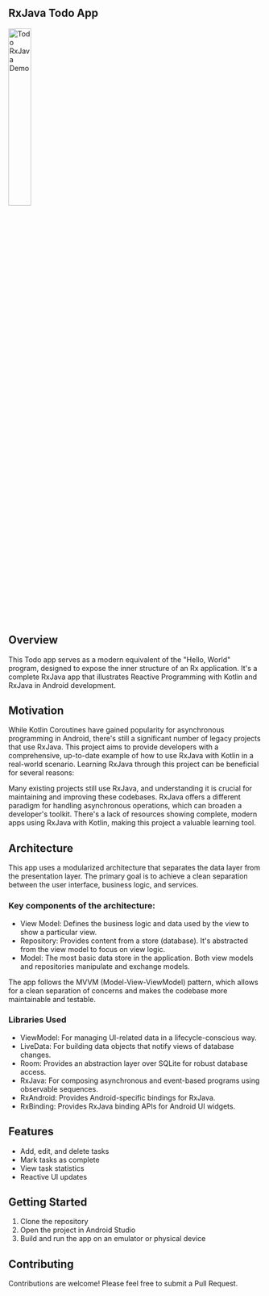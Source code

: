 ## RxJava Todo App
<img src="https://github.com/nelsonquintanilla/todo-rxjava/blob/main/todo_rxjava_demo.gif" width="30%" alt="Todo RxJava Demo">

## Overview
This Todo app serves as a modern equivalent of the "Hello, World" program, designed to expose the inner structure of an Rx application. It's a complete RxJava app that illustrates Reactive Programming with Kotlin and RxJava in Android development.

## Motivation
While Kotlin Coroutines have gained popularity for asynchronous programming in Android, there's still a significant number of legacy projects that use RxJava. This project aims to provide developers with a comprehensive, up-to-date example of how to use RxJava with Kotlin in a real-world scenario.
Learning RxJava through this project can be beneficial for several reasons:

Many existing projects still use RxJava, and understanding it is crucial for maintaining and improving these codebases.
RxJava offers a different paradigm for handling asynchronous operations, which can broaden a developer's toolkit.
There's a lack of resources showing complete, modern apps using RxJava with Kotlin, making this project a valuable learning tool.

## Architecture
This app uses a modularized architecture that separates the data layer from the presentation layer. The primary goal is to achieve a clean separation between the user interface, business logic, and services.

### Key components of the architecture:
* View Model: Defines the business logic and data used by the view to show a particular view.
* Repository: Provides content from a store (database). It's abstracted from the view model to focus on view logic.
* Model: The most basic data store in the application. Both view models and repositories manipulate and exchange models.

The app follows the MVVM (Model-View-ViewModel) pattern, which allows for a clean separation of concerns and makes the codebase more maintainable and testable.

### Libraries Used
* ViewModel: For managing UI-related data in a lifecycle-conscious way.
* LiveData: For building data objects that notify views of database changes.
* Room: Provides an abstraction layer over SQLite for robust database access.
* RxJava: For composing asynchronous and event-based programs using observable sequences.
* RxAndroid: Provides Android-specific bindings for RxJava.
* RxBinding: Provides RxJava binding APIs for Android UI widgets.

## Features
* Add, edit, and delete tasks
* Mark tasks as complete
* View task statistics
* Reactive UI updates

## Getting Started
1. Clone the repository
2. Open the project in Android Studio
3. Build and run the app on an emulator or physical device

## Contributing
Contributions are welcome! Please feel free to submit a Pull Request.
